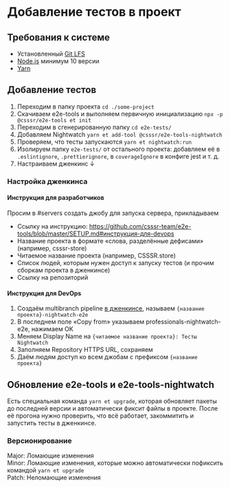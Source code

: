 # Добавление тестов в проект

## Требования к системе
- Установленный [Git LFS](https://git-lfs.github.com)
- [Node.js](https://nodejs.org/en/) минимум 10 версии
- [Yarn](https://yarnpkg.com/lang/en/docs/install/)

## Добавление тестов
1. Переходим в папку проекта `cd ./some-project`
1. Скачиваем e2e-tools и выполняем первичную инициализацию `npx -p @csssr/e2e-tools et init`
1. Переходим в сгенерированную папку `cd e2e-tests/`
1. Добавляем Nightwatch `yarn et add-tool @csssr/e2e-tools-nightwatch`
1. Проверяем, что тесты запускаются `yarn et nightwatch:run`
1. Изолируем папку `e2e-tests/` от остального проекта: добавляем её в `.eslintignore`, `.prettierignore`, в `coverageIgnore` в конфиге jest и т. д.
1. Настраиваем дженкинс ↓

### Настройка дженкинса

#### Инструкция для разработчиков
Просим в #servers создать джобу для запуска сервера, прикладываем

* Ссылку на инструкцию: https://github.com/csssr-team/e2e-tools/blob/master/SETUP.md#инструкция-для-devops
* Название проекта в формате «слова, разделённые дефисами» (например, csssr-store)
* Читаемое название проекта (например, CSSSR.store)
* Список людей, которым нужен доступ к запуску тестов (и прочим сборкам проекта в дженкинсе)
* Ссылку на репозиторий

#### Инструкция для DevOps

1. Создаём multibranch pipeline [в дженкинсе](https://jenkins.csssr.ru/view/all/newJob), называем `{название проекта}-nightwatch-e2e`
1. В последнем поле «Copy from» указываем professionals-nightwatch-e2e, нажимаем OK
1. Меняем Display Name на `{читаемое название проекта}: Тесты Nightwatch`
1. Заполняем Repository HTTPS URL, сохраняем
1. Даём людям доступ ко всем джобам с префиксом `{название проекта}`

## Обновление e2e-tools и e2e-tools-nightwatch
Есть специальная команда `yarn et upgrade`, которая обновляет пакеты до последней версии
и автоматически фиксит файлы в проекте. После её прогона нужно проверить, что всё работает,
закоммитить и запустить тесты в дженкинсе.

### Версионирование
Major: Ломающие изменения  
Minor: Ломающие изменения, которые можно автоматически пофиксить командой `yarn et upgrade`  
Patch: Неломающие изменения
